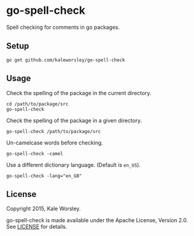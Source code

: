 # go-spell-check

Spell checking for comments in go packages.

## Setup

```
go get github.com/kaleworsley/go-spell-check
```

## Usage

Check the spelling of the package in the current directory.

```
cd /path/to/package/src
go-spell-check
```

Check the spelling of the package in a given directory.

```
go-spell-check /path/to/package/src
```

Un-camelcase words before checking.

```
go-spell-check -camel 
```

Use a different dictionary language. (Default is `en_US`).

```
go-spell-check -lang="en_GB"
```

## License

Copyright 2015, Kale Worsley.

go-spell-check is made available under the Apache License, Version 2.0. See [LICENSE](LICENSE) for details.
